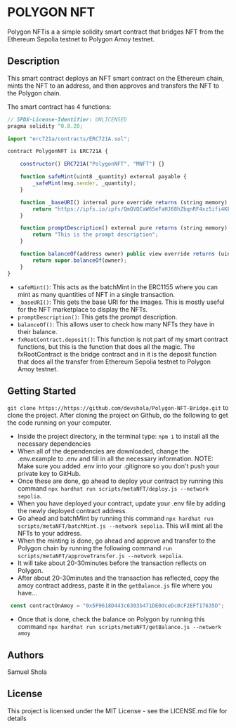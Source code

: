 # POLYGON NFT
Polygon NFTis a a simple solidity smart contract that bridges NFT from the Ethereum Sepolia testnet to Polygon Amoy testnet. 

## Description
This smart contract deploys an NFT smart contract on the Ethereum chain, mints the NFT to an address, and then approves and transfers the NFT to the Polygon chain.

The smart contract has 4 functions:
```javascript
// SPDX-License-Identifier: UNLICENSED 
pragma solidity ^0.8.20;

import "erc721a/contracts/ERC721A.sol";

contract PolygonNFT is ERC721A {

    constructor() ERC721A("PolygonNFT", "MNFT") {}

    function safeMint(uint8 _quantity) external payable {
        _safeMint(msg.sender, _quantity);
    }

    function _baseURI() internal pure override returns (string memory) {
        return "https://ipfs.io/ipfs/QmQVQCaW65eFaHJ68hZbqnRF4xz5ifi4KF1qWEqVn5RNgB/";
    }

    function promptDescription() external pure returns (string memory) {
        return "This is the prompt description";
    }

    function balanceOf(address owner) public view override returns (uint256) {
        return super.balanceOf(owner);
    }
}
```

- ```safeMint()```: This acts as the batchMint in the ERC1155 where you can mint as many quantities of NFT in a single transaction.
-  ```_baseURI()```: This gets the base URI for the images. This is mostly useful for the NFT marketplace to display the NFTs.
- ```promptDescription()```: This gets the prompt description.
- ```balanceOf()```: This allows user to check how many NFTs they have in their balance.
- ```fxRootContract.deposit()```: This function is not part of my smart contract functions, but this is the function that does all the magic. The fxRootContract is the bridge contract and in it is the deposit function that does all the transfer from Ethereum Sepolia testnet to Polygon Amoy testnet.

## Getting Started
```git clone https://https://github.com/devshola/Polygon-NFT-Bridge.git``` to clone the project. 
After cloning the project on Github, do the following to get the code running on your computer.

- Inside the project directory, in the terminal type: ```npm i``` to install all the necessary dependencies
- When all of the dependencies are downloaded, change the .env.example to .env and fill in all the necessary information. NOTE: Make sure you added .env into your .gitignore so you don't push your private key to GitHub.
- Once these are done, go ahead to deploy your contract by running this command ```npx hardhat run scripts/metaNFT/deploy.js --network sepolia```. 
- When you have deployed your contract, update your .env file by adding the newly deployed contract address.
- Go ahead and batchMint by running this command ```npx hardhat run scripts/metaNFT/batchMint.js --network sepolia```. This will mint all the NFTs to your address.
- When the minting is done, go ahead and approve and transfer to the Polygon chain by running the following command ```run scripts/metaNFT/approveTransfer.js --network sepolia```. 
- It will take about 20-30minutes before the transaction reflects on Polygon.
- After about 20-30minutes and the transaction has reflected, copy the amoy contract address, paste it in the ```getBalance.js``` file where you have...
 ```javascript
  const contractOnAmoy = "0x5F9618D443c6303b471DE0dceDc0cF2EFf17635D";
  ```
- Once that is done, check the balance on Polygon by running this command ```npx hardhat run scripts/metaNFT/getBalance.js --network amoy```

## Authors
Samuel Shola


## License
This project is licensed under the MIT License - see the LICENSE.md file for details

